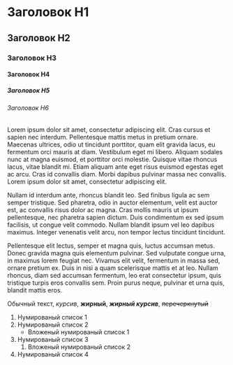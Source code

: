 # Заголовок H1
## Заголовок H2
### Заголовок H3
#### Заголовок H4
##### Заголовок H5
###### Заголовок H6

Lorem ipsum dolor sit amet, consectetur adipiscing elit. Cras cursus et sapien nec interdum. Pellentesque mattis metus in pretium ornare. Maecenas ultrices, odio ut tincidunt porttitor, quam elit gravida lacus, eu fermentum orci mauris at diam. Vestibulum eget mi libero. Aliquam sodales nunc at magna euismod, et porttitor orci molestie. Quisque vitae rhoncus lacus, vitae blandit mi. Etiam aliquam ante eget risus euismod egestas eget ac arcu. Cras id convallis diam. Morbi dapibus pulvinar massa nec convallis. Lorem ipsum dolor sit amet, consectetur adipiscing elit.

Nullam id interdum ante, rhoncus blandit leo. Sed finibus ligula ac sem semper tristique. Sed pharetra, odio in auctor elementum, velit est auctor est, ac convallis risus dolor ac magna. Cras mollis mauris ut ipsum pellentesque, nec pharetra sapien dictum. Duis condimentum ex sed ipsum facilisis, ut congue velit commodo. Nullam blandit ipsum vel leo dapibus maximus. Integer venenatis velit arcu, non tempor lectus tincidunt tincidunt. 

Pellentesque elit lectus, semper et magna quis, luctus accumsan metus. Donec gravida magna quis elementum pulvinar. Sed vulputate congue urna, in maximus lorem feugiat nec. Vivamus elit velit, fermentum in massa sed, ornare pretium ex. Duis in nisi a quam scelerisque mattis et at leo. Nullam rhoncus, diam sed accumsan fermentum, leo erat consectetur ipsum, quis tristique turpis eros convallis sem. Proin purus neque, pulvinar et urna quis, blandit mattis eros.

Обычный текст, *курсив*, **жирный**, ***жирный курсив***, ~~перечеркнутый~~

1. Нумированый список 1
2. Нумированый список 2
    * Вложеный нумированый список 1
3. Нумированый список 3
    1. Вложеный нумированый список 2
4. Нумированый список 4